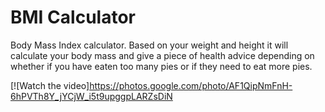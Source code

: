 #  BMI Calculator

Body Mass Index calculator. Based on your weight and height it will calculate your body mass and give a piece of health advice depending on whether if you have eaten too many pies or if they need to eat more pies.

[![Watch the video]https://photos.google.com/photo/AF1QipNmFnH-6hPVTh8Y_jYCjW_i5t9upggpLARZsDiN
